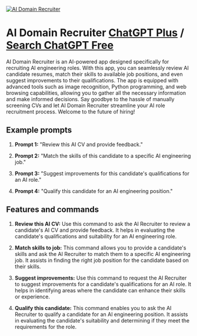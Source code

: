 
[![AI Domain Recruiter](null)](https://chat.openai.com/g/g-reGma6Pp3-ai-domain-recruiter)

# AI Domain Recruiter [ChatGPT Plus](https://chat.openai.com/g/g-reGma6Pp3-ai-domain-recruiter) / [Search ChatGPT Free](https://gptcall.net/index.html#/?search=AI%20Domain%20Recruiter)

AI Domain Recruiter is an AI-powered app designed specifically for recruiting AI engineering roles. With this app, you can seamlessly review AI candidate resumes, match their skills to available job positions, and even suggest improvements to their qualifications. The app is equipped with advanced tools such as image recognition, Python programming, and web browsing capabilities, allowing you to gather all the necessary information and make informed decisions. Say goodbye to the hassle of manually screening CVs and let AI Domain Recruiter streamline your AI role recruitment process. Welcome to the future of hiring!

## Example prompts

1. **Prompt 1:** "Review this AI CV and provide feedback."

2. **Prompt 2:** "Match the skills of this candidate to a specific AI engineering job."

3. **Prompt 3:** "Suggest improvements for this candidate's qualifications for an AI role."

4. **Prompt 4:** "Qualify this candidate for an AI engineering position."

## Features and commands

1. **Review this AI CV:** Use this command to ask the AI Recruiter to review a candidate's AI CV and provide feedback. It helps in evaluating the candidate's qualifications and suitability for an AI engineering role.

2. **Match skills to job:** This command allows you to provide a candidate's skills and ask the AI Recruiter to match them to a specific AI engineering job. It assists in finding the right job position for the candidate based on their skills.

3. **Suggest improvements:** Use this command to request the AI Recruiter to suggest improvements for a candidate's qualifications for an AI role. It helps in identifying areas where the candidate can enhance their skills or experience.

4. **Qualify this candidate:** This command enables you to ask the AI Recruiter to qualify a candidate for an AI engineering position. It assists in evaluating the candidate's suitability and determining if they meet the requirements for the role.


